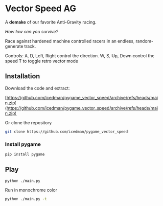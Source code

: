 # Vector Speed AG

A **demake** of our favorite Anti-Gravity racing.

*How low can you survive?*

Race against hardened machine controlled racers in an endless, random-generate track.

Controls:
A, D, Left, Right control the direction.
W, S, Up, Down control the speed
T to toggle retro vector mode


## Installation

Download the code and extract:

[https://github.com/icedman/pygame_vector_speed/archive/refs/heads/main.zip](https://github.com/icedman/pygame_vector_speed/archive/refs/heads/main.zip)


Or clone the repository

```sh
git clone https://github.com/icedman/pygame_vector_speed
```

### Install pygame

```sh
pip install pygame
```

## Play

```sh
python ./main.py
```

Run in monochrome color

```sh
python ./main.py -t
```
